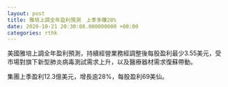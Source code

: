 ```yaml
---
layout: post
title: 雅培上調全年盈利預測　上季多賺28%
date: 2020-10-21 20:30:08.000000000 +08:00
categories: rthk
---
```


美國雅培上調全年盈利預測，持續經營業務經調整後每股盈利最少3.55美元，受市場對旗下新型肺炎病毒測試需求上升，以及醫療器材需求復蘇帶動。

集團上季盈利12.3億美元，增長逾28%，每股盈利69美仙。
